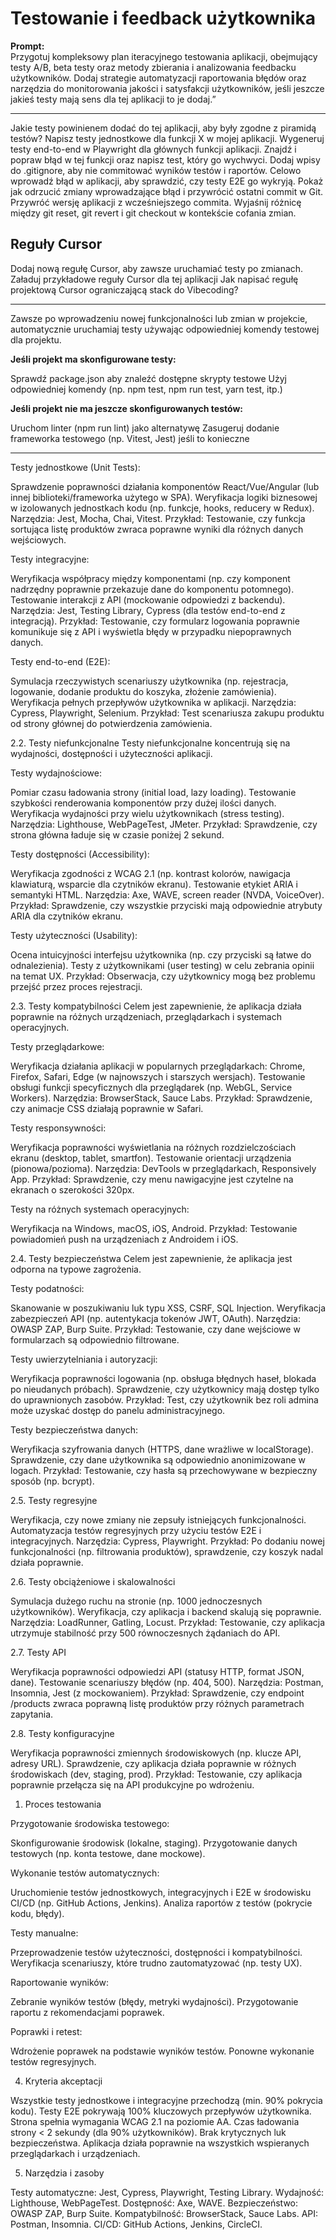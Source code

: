 # Testowanie i feedback użytkownika

**Prompt:**  
Przygotuj kompleksowy plan iteracyjnego testowania aplikacji, obejmujący testy A/B, beta testy oraz metody zbierania i analizowania feedbacku użytkowników. Dodaj strategie automatyzacji raportowania błędów oraz narzędzia do monitorowania jakości i satysfakcji użytkowników, jeśli jeszcze jakieś testy mają sens dla tej aplikacji to je dodaj.”

---

Jakie testy powinienem dodać do tej aplikacji, aby były zgodne z piramidą testów?
Napisz testy jednostkowe dla funkcji X w mojej aplikacji.
Wygeneruj testy end-to-end w Playwright dla głównych funkcji aplikacji.
Znajdź i popraw błąd w tej funkcji oraz napisz test, który go wychwyci.
Dodaj wpisy do .gitignore, aby nie commitować wyników testów i raportów.
Celowo wprowadź błąd w aplikacji, aby sprawdzić, czy testy E2E go wykryją.
Pokaż jak odrzucić zmiany wprowadzające błąd i przywrócić ostatni commit w Git.
Przywróć wersję aplikacji z wcześniejszego commita.
Wyjaśnij różnicę między git reset, git revert i git checkout w kontekście cofania zmian.

## Reguły Cursor

Dodaj nową regułę Cursor, aby zawsze uruchamiać testy po zmianach.
Załaduj przykładowe reguły Cursor dla tej aplikacji
Jak napisać regułę projektową Cursor ograniczającą stack do Vibecoding?

---

Zawsze po wprowadzeniu nowej funkcjonalności lub zmian w projekcie, automatycznie uruchamiaj testy używając odpowiedniej komendy testowej dla projektu.

**Jeśli projekt ma skonfigurowane testy:**

Sprawdź package.json aby znaleźć dostępne skrypty testowe
Użyj odpowiedniej komendy (np. npm test, npm run test, yarn test, itp.)

**Jeśli projekt nie ma jeszcze skonfigurowanych testów:**

Uruchom linter (npm run lint) jako alternatywę
Zasugeruj dodanie frameworka testowego (np. Vitest, Jest) jeśli to konieczne

---

Testy jednostkowe (Unit Tests):

Sprawdzenie poprawności działania komponentów React/Vue/Angular (lub innej biblioteki/frameworka użytego w SPA).
Weryfikacja logiki biznesowej w izolowanych jednostkach kodu (np. funkcje, hooks, reducery w Redux).
Narzędzia: Jest, Mocha, Chai, Vitest.
Przykład: Testowanie, czy funkcja sortująca listę produktów zwraca poprawne wyniki dla różnych danych wejściowych.

Testy integracyjne:

Weryfikacja współpracy między komponentami (np. czy komponent nadrzędny poprawnie przekazuje dane do komponentu potomnego).
Testowanie interakcji z API (mockowanie odpowiedzi z backendu).
Narzędzia: Jest, Testing Library, Cypress (dla testów end-to-end z integracją).
Przykład: Testowanie, czy formularz logowania poprawnie komunikuje się z API i wyświetla błędy w przypadku niepoprawnych danych.

Testy end-to-end (E2E):

Symulacja rzeczywistych scenariuszy użytkownika (np. rejestracja, logowanie, dodanie produktu do koszyka, złożenie zamówienia).
Weryfikacja pełnych przepływów użytkownika w aplikacji.
Narzędzia: Cypress, Playwright, Selenium.
Przykład: Test scenariusza zakupu produktu od strony głównej do potwierdzenia zamówienia.

2.2. Testy niefunkcjonalne
Testy niefunkcjonalne koncentrują się na wydajności, dostępności i użyteczności aplikacji.

Testy wydajnościowe:

Pomiar czasu ładowania strony (initial load, lazy loading).
Testowanie szybkości renderowania komponentów przy dużej ilości danych.
Weryfikacja wydajności przy wielu użytkownikach (stress testing).
Narzędzia: Lighthouse, WebPageTest, JMeter.
Przykład: Sprawdzenie, czy strona główna ładuje się w czasie poniżej 2 sekund.

Testy dostępności (Accessibility):

Weryfikacja zgodności z WCAG 2.1 (np. kontrast kolorów, nawigacja klawiaturą, wsparcie dla czytników ekranu).
Testowanie etykiet ARIA i semantyki HTML.
Narzędzia: Axe, WAVE, screen reader (NVDA, VoiceOver).
Przykład: Sprawdzenie, czy wszystkie przyciski mają odpowiednie atrybuty ARIA dla czytników ekranu.

Testy użyteczności (Usability):

Ocena intuicyjności interfejsu użytkownika (np. czy przyciski są łatwe do odnalezienia).
Testy z użytkownikami (user testing) w celu zebrania opinii na temat UX.
Przykład: Obserwacja, czy użytkownicy mogą bez problemu przejść przez proces rejestracji.

2.3. Testy kompatybilności
Celem jest zapewnienie, że aplikacja działa poprawnie na różnych urządzeniach, przeglądarkach i systemach operacyjnych.

Testy przeglądarkowe:

Weryfikacja działania aplikacji w popularnych przeglądarkach: Chrome, Firefox, Safari, Edge (w najnowszych i starszych wersjach).
Testowanie obsługi funkcji specyficznych dla przeglądarek (np. WebGL, Service Workers).
Narzędzia: BrowserStack, Sauce Labs.
Przykład: Sprawdzenie, czy animacje CSS działają poprawnie w Safari.

Testy responsywności:

Weryfikacja poprawności wyświetlania na różnych rozdzielczościach ekranu (desktop, tablet, smartfon).
Testowanie orientacji urządzenia (pionowa/pozioma).
Narzędzia: DevTools w przeglądarkach, Responsively App.
Przykład: Sprawdzenie, czy menu nawigacyjne jest czytelne na ekranach o szerokości 320px.

Testy na różnych systemach operacyjnych:

Weryfikacja na Windows, macOS, iOS, Android.
Przykład: Testowanie powiadomień push na urządzeniach z Androidem i iOS.

2.4. Testy bezpieczeństwa
Celem jest zapewnienie, że aplikacja jest odporna na typowe zagrożenia.

Testy podatności:

Skanowanie w poszukiwaniu luk typu XSS, CSRF, SQL Injection.
Weryfikacja zabezpieczeń API (np. autentykacja tokenów JWT, OAuth).
Narzędzia: OWASP ZAP, Burp Suite.
Przykład: Testowanie, czy dane wejściowe w formularzach są odpowiednio filtrowane.

Testy uwierzytelniania i autoryzacji:

Weryfikacja poprawności logowania (np. obsługa błędnych haseł, blokada po nieudanych próbach).
Sprawdzenie, czy użytkownicy mają dostęp tylko do uprawnionych zasobów.
Przykład: Test, czy użytkownik bez roli admina może uzyskać dostęp do panelu administracyjnego.

Testy bezpieczeństwa danych:

Weryfikacja szyfrowania danych (HTTPS, dane wrażliwe w localStorage).
Sprawdzenie, czy dane użytkownika są odpowiednio anonimizowane w logach.
Przykład: Testowanie, czy hasła są przechowywane w bezpieczny sposób (np. bcrypt).

2.5. Testy regresyjne

Weryfikacja, czy nowe zmiany nie zepsuły istniejących funkcjonalności.
Automatyzacja testów regresyjnych przy użyciu testów E2E i integracyjnych.
Narzędzia: Cypress, Playwright.
Przykład: Po dodaniu nowej funkcjonalności (np. filtrowania produktów), sprawdzenie, czy koszyk nadal działa poprawnie.

2.6. Testy obciążeniowe i skalowalności

Symulacja dużego ruchu na stronie (np. 1000 jednoczesnych użytkowników).
Weryfikacja, czy aplikacja i backend skalują się poprawnie.
Narzędzia: LoadRunner, Gatling, Locust.
Przykład: Testowanie, czy aplikacja utrzymuje stabilność przy 500 równoczesnych żądaniach do API.

2.7. Testy API

Weryfikacja poprawności odpowiedzi API (statusy HTTP, format JSON, dane).
Testowanie scenariuszy błędów (np. 404, 500).
Narzędzia: Postman, Insomnia, Jest (z mockowaniem).
Przykład: Sprawdzenie, czy endpoint /products zwraca poprawną listę produktów przy różnych parametrach zapytania.

2.8. Testy konfiguracyjne

Weryfikacja poprawności zmiennych środowiskowych (np. klucze API, adresy URL).
Sprawdzenie, czy aplikacja działa poprawnie w różnych środowiskach (dev, staging, prod).
Przykład: Testowanie, czy aplikacja poprawnie przełącza się na API produkcyjne po wdrożeniu.

1. Proces testowania

Przygotowanie środowiska testowego:

Skonfigurowanie środowisk (lokalne, staging).
Przygotowanie danych testowych (np. konta testowe, dane mockowe).

Wykonanie testów automatycznych:

Uruchomienie testów jednostkowych, integracyjnych i E2E w środowisku CI/CD (np. GitHub Actions, Jenkins).
Analiza raportów z testów (pokrycie kodu, błędy).

Testy manualne:

Przeprowadzenie testów użyteczności, dostępności i kompatybilności.
Weryfikacja scenariuszy, które trudno zautomatyzować (np. testy UX).

Raportowanie wyników:

Zebranie wyników testów (błędy, metryki wydajności).
Przygotowanie raportu z rekomendacjami poprawek.

Poprawki i retest:

Wdrożenie poprawek na podstawie wyników testów.
Ponowne wykonanie testów regresyjnych.

4. Kryteria akceptacji

Wszystkie testy jednostkowe i integracyjne przechodzą (min. 90% pokrycia kodu).
Testy E2E pokrywają 100% kluczowych przepływów użytkownika.
Strona spełnia wymagania WCAG 2.1 na poziomie AA.
Czas ładowania strony < 2 sekundy (dla 90% użytkowników).
Brak krytycznych luk bezpieczeństwa.
Aplikacja działa poprawnie na wszystkich wspieranych przeglądarkach i urządzeniach.

5. Narzędzia i zasoby

Testy automatyczne: Jest, Cypress, Playwright, Testing Library.
Wydajność: Lighthouse, WebPageTest.
Dostępność: Axe, WAVE.
Bezpieczeństwo: OWASP ZAP, Burp Suite.
Kompatybilność: BrowserStack, Sauce Labs.
API: Postman, Insomnia.
CI/CD: GitHub Actions, Jenkins, CircleCI.
